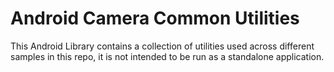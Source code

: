 Android Camera Common Utilities
===============================

This Android Library contains a collection of utilities used across different
samples in this repo, it is not intended to be run as a standalone application.

